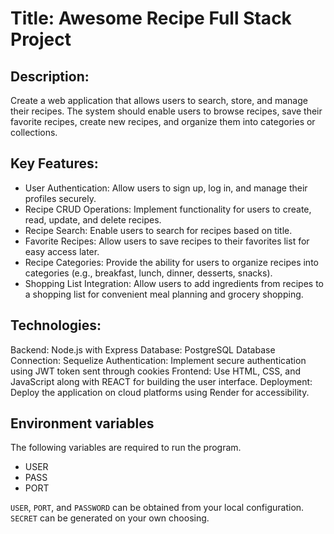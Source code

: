 # Title: Awesome Recipe Full Stack Project

## Description:
Create a web application that allows users to search, store, and manage their recipes. The system should enable users to browse recipes, save their favorite recipes, create new recipes, and organize them into categories or collections.

## Key Features:
- User Authentication: Allow users to sign up, log in, and manage their profiles securely. 
- Recipe CRUD Operations: Implement functionality for users to create, read, update, and delete recipes. 
- Recipe Search: Enable users to search for recipes based on title.
- Favorite Recipes: Allow users to save recipes to their favorites list for easy access later. 
- Recipe Categories: Provide the ability for users to organize recipes into categories (e.g., breakfast, lunch, dinner, desserts, snacks). 
- Shopping List Integration: Allow users to add ingredients from recipes to a shopping list for convenient meal planning and grocery shopping.  

## Technologies:
Backend: Node.js with Express
Database: PostgreSQL
Database Connection: Sequelize
Authentication: Implement secure authentication using JWT token sent through cookies
Frontend: Use HTML, CSS, and JavaScript along with REACT for building the user interface.
Deployment: Deploy the application on cloud platforms using Render for accessibility.

## Environment variables
The following variables are required to run the program.
- USER
- PASS
- PORT

`USER`, `PORT`, and `PASSWORD` can be obtained from your local configuration.
`SECRET` can be generated on your own choosing.
